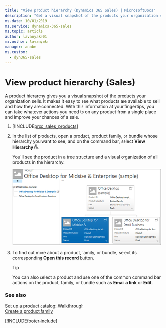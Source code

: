 ```yaml
---
title: "View product hierarchy (Dynamics 365 Sales) | MicrosoftDocs"
description: "Get a visual snapshot of the products your organization sells by looking at the product hierarchy in Dynamics 365 Sales."
ms.date: 10/01/2019
ms.service: dynamics-365-sales
ms.topic: article
author: lavanyakr01
ms.author: lavanyakr
manager: annbe
ms.custom: 
  - dyn365-sales
---
```


# View product hierarchy (Sales)
<!--note from editor: I don't think you really want this topic edited? If that 's wrong, please let me know.-->
A product hierarchy gives you a visual snapshot of the products your organization sells. It makes it easy to see what products are available to sell and how they are connected. With this information at your fingertips, you can take whatever actions you need to on any product from a single place and improve your chances of a sale.  
  
1. [!INCLUDE[proc_sales_products](../includes/proc-sales-products.md)]  
  
2. In the list of products, open a product, product family, or bundle whose hierarchy you want to see, and on the command bar, select **View Hierarchy**![View hierarchy button](../sales-enterprise/media/v7-view-hierarchy.png "View hierarchy button").  
  
    You'll see the product in a tree structure and a visual organization of all products in the hierarchy.  
  
   ![The product in the hierarchy in Dynamics 365 Sales](../sales-enterprise/media/v7-product-hierarchy-view.png "The product in the hierarchy in Dynamics 365 Sales")  
  
3. To find out more about a product, family, or bundle, select its corresponding **Open this record** button.  
  
   > [!TIP]
   >  You can also select a product and use one of the common command bar actions on the product, family, or bundle such as **Email a link** or **Edit**.  
  
### See also  
 [Set up a product catalog: Walkthrough](set-up-product-catalog-walkthrough.md)   
 [Create a product family](../sales-enterprise/create-product-family.md)


[!INCLUDE[footer-include](../includes/footer-banner.md)]

